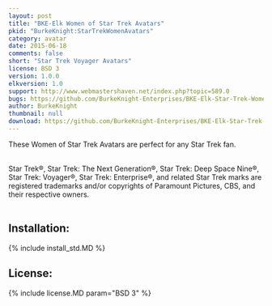 ```yaml
---
layout: post
title: "BKE-Elk Women of Star Trek Avatars"
pkid: "BurkeKnight:StarTrekWomenAvatars"
category: avatar
date: 2015-06-18
comments: false
short: "Star Trek Voyager Avatars"
license: BSD 3
version: 1.0.0
elkversion: 1.0
support: http://www.webmastershaven.net/index.php?topic=589.0
bugs: https://github.com/BurkeKnight-Enterprises/BKE-Elk-Star-Trek-Women-Avatars/issues
author: BurkeKnight
thumbnail: null
download: https://github.com/BurkeKnight-Enterprises/BKE-Elk-Star-Trek-Women-Avatars/releases/download/v1.0.0/BKE-Elk-Star-Trek-Women-Avatars.zip
---
```


These Women of Star Trek Avatars are perfect for any Star Trek fan.<br /><br />

Star Trek®, Star Trek: The Next Generation®, Star Trek: Deep Space Nine®, Star Trek: Voyager®, Star Trek: Enterprise®, and related Star Trek marks are registered trademarks and/or copyrights of Paramount Pictures, CBS, and their respective owners.<br /><br />

## Installation:
{% include install_std.MD %}

## License:
{% include license.MD param="BSD 3" %}
